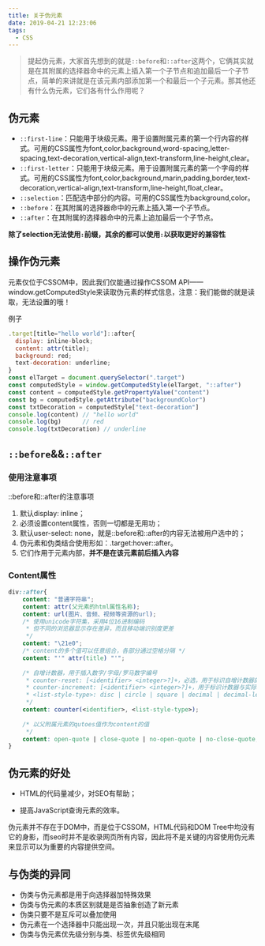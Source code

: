 ```yaml
---
title: 关于伪元素
date: 2019-04-21 12:23:06
tags:
  - CSS
---
```


> 提起伪元素，大家首先想到的就是`::before`和`::after`这两个，它俩其实就是在其附属的选择器命中的元素上插入第一个子节点和追加最后一个子节点，简单的来讲就是在该元素内部添加第一个和最后一个子元素。那其他还有什么伪元素，它们各有什么作用呢？

## 伪元素

* `::first-line`：只能用于块级元素。用于设置附属元素的第一个行内容的样式。可用的CSS属性为font,color,background,word-spacing,letter-spacing,text-decoration,vertical-align,text-transform,line-height,clear。
* `::first-letter`：只能用于块级元素。用于设置附属元素的第一个字母的样式。可用的CSS属性为font,color,background,marin,padding,border,text-decoration,vertical-align,text-transform,line-height,float,clear。
* `::selection`：匹配选中部分的内容。可用的CSS属性为background,color。
* `::before`：在其附属的选择器命中的元素上插入第一个子节点。
* `::after`：在其附属的选择器命中的元素上追加最后一个子节点。

**除了selection无法使用`:`前缀，其余的都可以使用`:`以获取更好的兼容性**

## 操作伪元素

元素仅位于CSSOM中，因此我们仅能通过操作CSSOM API——window.getComputedStyle来读取伪元素的样式信息，注意：我们能做的就是读取，无法设置的哦！

例子

```js
.target[title="hello world"]::after{
  display: inline-block;
  content: attr(title);
  background: red;
  text-decoration: underline;
}
const elTarget = document.querySelector(".target")
const computedStyle = window.getComputedStyle(elTarget, "::after")
const content = computedStyle.getPropertyValue("content")
const bg = computedStyle.getAttribute("backgroundColor")
const txtDecoration = computedStyle["text-decoration"]
console.log(content) // "hello world"
console.log(bg)      // red
console.log(txtDecoration) // underline
```

## `::before`&&`::after`

### 使用注意事项

::before和::after的注意事项

1. 默认display: inline；
2. 必须设置content属性，否则一切都是无用功；
3. 默认user-select: none，就是::before和::after的内容无法被用户选中的；
4. 伪元素和伪类结合使用形如：.target:hover::after。
5. 它们作用于元素内部，**并不是在该元素前后插入内容**

### Content属性

```css
div::after{
    content: "普通字符串";
    content: attr(父元素的html属性名称);
    content: url(图片、音频、视频等资源的url);
    /* 使用unicode字符集，采用4位16进制编码
     * 但不同的浏览器显示存在差异，而且移动端识别度更差
     */
    content: "\21e0";
    /* content的多个值可以任意组合，各部分通过空格分隔 */
    content: "'" attr(title) "'";
    
    /* 自增计数器，用于插入数字/字母/罗马数字编号
     * counter-reset: [<identifier> <integer>?]+，必选，用于标识自增计数器的作用范围，<identifier>为自定义名称，<integer>为起始编号默认为0。
     * counter-increment: [<identifier> <integer>?]+，用于标识计数器与实际关联的范围，<identifier>为counter-reset中的自定义名称，<integer>为步长默认为1。
     * <list-style-type>: disc | circle | square | decimal | decimal-leading-zero | lower-roman | upper-roman | lower-greek | lower-latin | upper-latin | armenian | georgian | lower-alpha | upper-alpha
     */
    content: counter(<identifier>, <list-style-type>);
    
    /* 以父附属元素的qutoes值作为content的值
     */
    content: open-quote | close-quote | no-open-quote | no-close-quote;
}
```

## 伪元素的好处

* HTML的代码量减少，对SEO有帮助；

* 提高JavaScript查询元素的效率。

伪元素并不存在于DOM中，而是位于CSSOM，HTML代码和DOM Tree中均没有它的身影，而seo时并不是收录网页所有内容，因此将不是关键的内容使用伪元素来显示可以为重要的内容提供空间。

## 与伪类的异同

- 伪类与伪元素都是用于向选择器加特殊效果
- 伪类与伪元素的本质区别就是是否抽象创造了新元素
- 伪类只要不是互斥可以叠加使用
- 伪元素在一个选择器中只能出现一次，并且只能出现在末尾
- 伪类与伪元素优先级分别与类、标签优先级相同